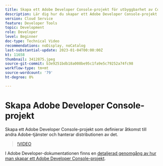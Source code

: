 ```yaml
---
title: Skapa ett Adobe Developer Console-projekt för utbyggbarhet av Content Fragment Console
description: Lär dig hur du skapar ett Adobe Developer Console-projekt som definierar dess åtkomst till andra Adobe-tjänster och hanterar dess driftsättningar.
version: Cloud Service
feature: Developer Tools
topic: Development
role: Developer
level: Beginner
doc-type: Technical Video
recommendations: noDisplay, noCatalog
last-substantial-update: 2023-01-04T00:00:00Z
kt: 11658
thumbnail: 3412875.jpeg
source-git-commit: b3e9251bdb18a008be95c1fa9e5c79252a74fc98
workflow-type: tm+mt
source-wordcount: '79'
ht-degree: 0%

---
```



# Skapa Adobe Developer Console-projekt

Skapa ett Adobe Developer Console-projekt som definierar åtkomst till andra Adobe-tjänster och hanterar distributionen av det.

>[!VIDEO](https://video.tv.adobe.com/v/3412875?quality=12&learn=on)

I Adobe Developer-dokumentationen finns en [detaljerad genomgång av hur man skapar ett Adobe Developer Console-projekt](https://developer.adobe.com/uix/docs/services/aem-cf-console-admin/extension-development/#create-a-project-in-adobe-developer-console).
